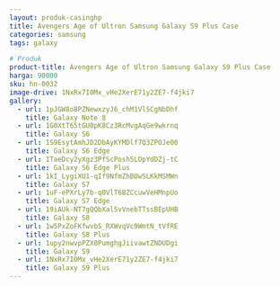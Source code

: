 ```yaml
---
layout: produk-casinghp
title: Avengers Age of Ultron Samsung Galaxy S9 Plus Case
categories: samsung
tags: galaxy

# Produk
product-title: Avengers Age of Ultron Samsung Galaxy S9 Plus Case
harga: 90000
sku: hn-0032
image-drive: 1NxRx7I0Mx_vHe2XerE71y2ZE7-f4jki7
gallery:
  - url: 1pJGW8o8PZNewxzyJ6_chM1VlSCgNbDhf
    title: Galaxy Note 8
  - url: 1G0XtT65tGU0pK8Cz3RcMvgAqGe9wkrnq
    title: Galaxy S6
  - url: 1S9EsytAmhJD2DbAyKYMDlf7Q3ZPOJe00
    title: Galaxy S6 Edge
  - url: 1TaeDcy2yXgz3PfScPosh5LOpYdDZj-tC
    title: Galaxy S6 Edge Plus
  - url: 1kI_LygiXU1-qIf9NfmZhBUwSLKkMSMWn
    title: Galaxy S7
  - url: 1uF-ePXrLy7b-q0VlT6BZCcuwVeHMnpUo
    title: Galaxy S7 Edge
  - url: 19iAUk-NT7gQQbXalSvVnebTTssBEpUHB
    title: Galaxy S8
  - url: 1w5PxZoFKfwvbS_RXWvqVc9WmtN_tVfRE
    title: Galaxy S8 Plus
  - url: 1upy2nwvpPZX0PumghgJiivawtZNDUDgi
    title: Galaxy S9
  - url: 1NxRx7I0Mx_vHe2XerE71y2ZE7-f4jki7
    title: Galaxy S9 Plus
---
```

